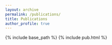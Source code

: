 ```yaml
---
layout: archive
permalink: /publications/
title: Publications
author_profile: true
---
```


{% include base_path %}
{% include pub.html %}


